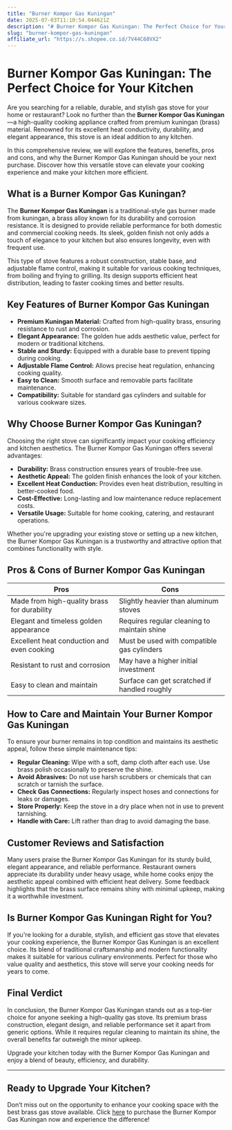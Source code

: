```yaml
---
title: "Burner Kompor Gas Kuningan"
date: 2025-07-03T11:10:54.044621Z
description: "# Burner Kompor Gas Kuningan: The Perfect Choice for Your Kitchen..."
slug: "burner-kompor-gas-kuningan"
affiliate_url: "https://s.shopee.co.id/7V44C68VX2"
---
```

# Burner Kompor Gas Kuningan: The Perfect Choice for Your Kitchen

Are you searching for a reliable, durable, and stylish gas stove for your home or restaurant? Look no further than the **Burner Kompor Gas Kuningan**—a high-quality cooking appliance crafted from premium kuningan (brass) material. Renowned for its excellent heat conductivity, durability, and elegant appearance, this stove is an ideal addition to any kitchen.

In this comprehensive review, we will explore the features, benefits, pros and cons, and why the Burner Kompor Gas Kuningan should be your next purchase. Discover how this versatile stove can elevate your cooking experience and make your kitchen more efficient.

## What is a Burner Kompor Gas Kuningan?

The **Burner Kompor Gas Kuningan** is a traditional-style gas burner made from kuningan, a brass alloy known for its durability and corrosion resistance. It is designed to provide reliable performance for both domestic and commercial cooking needs. Its sleek, golden finish not only adds a touch of elegance to your kitchen but also ensures longevity, even with frequent use.

This type of stove features a robust construction, stable base, and adjustable flame control, making it suitable for various cooking techniques, from boiling and frying to grilling. Its design supports efficient heat distribution, leading to faster cooking times and better results.

## Key Features of Burner Kompor Gas Kuningan

- **Premium Kuningan Material:** Crafted from high-quality brass, ensuring resistance to rust and corrosion.
- **Elegant Appearance:** The golden hue adds aesthetic value, perfect for modern or traditional kitchens.
- **Stable and Sturdy:** Equipped with a durable base to prevent tipping during cooking.
- **Adjustable Flame Control:** Allows precise heat regulation, enhancing cooking quality.
- **Easy to Clean:** Smooth surface and removable parts facilitate maintenance.
- **Compatibility:** Suitable for standard gas cylinders and suitable for various cookware sizes.

## Why Choose Burner Kompor Gas Kuningan?

Choosing the right stove can significantly impact your cooking efficiency and kitchen aesthetics. The Burner Kompor Gas Kuningan offers several advantages:

- **Durability:** Brass construction ensures years of trouble-free use.
- **Aesthetic Appeal:** The golden finish enhances the look of your kitchen.
- **Excellent Heat Conduction:** Provides even heat distribution, resulting in better-cooked food.
- **Cost-Effective:** Long-lasting and low maintenance reduce replacement costs.
- **Versatile Usage:** Suitable for home cooking, catering, and restaurant operations.

Whether you're upgrading your existing stove or setting up a new kitchen, the Burner Kompor Gas Kuningan is a trustworthy and attractive option that combines functionality with style.

## Pros & Cons of Burner Kompor Gas Kuningan

| **Pros**                                         | **Cons**                                     |
|--------------------------------------------------|----------------------------------------------|
| Made from high-quality brass for durability    | Slightly heavier than aluminum stoves     |
| Elegant and timeless golden appearance         | Requires regular cleaning to maintain shine |
| Excellent heat conduction and even cooking    | Must be used with compatible gas cylinders|
| Resistant to rust and corrosion                | May have a higher initial investment      |
| Easy to clean and maintain                     | Surface can get scratched if handled roughly |

## How to Care and Maintain Your Burner Kompor Gas Kuningan

To ensure your burner remains in top condition and maintains its aesthetic appeal, follow these simple maintenance tips:

- **Regular Cleaning:** Wipe with a soft, damp cloth after each use. Use brass polish occasionally to preserve the shine.
- **Avoid Abrasives:** Do not use harsh scrubbers or chemicals that can scratch or tarnish the surface.
- **Check Gas Connections:** Regularly inspect hoses and connections for leaks or damages.
- **Store Properly:** Keep the stove in a dry place when not in use to prevent tarnishing.
- **Handle with Care:** Lift rather than drag to avoid damaging the base.

## Customer Reviews and Satisfaction

Many users praise the Burner Kompor Gas Kuningan for its sturdy build, elegant appearance, and reliable performance. Restaurant owners appreciate its durability under heavy usage, while home cooks enjoy the aesthetic appeal combined with efficient heat delivery. Some feedback highlights that the brass surface remains shiny with minimal upkeep, making it a worthwhile investment.

## Is Burner Kompor Gas Kuningan Right for You?

If you're looking for a durable, stylish, and efficient gas stove that elevates your cooking experience, the Burner Kompor Gas Kuningan is an excellent choice. Its blend of traditional craftsmanship and modern functionality makes it suitable for various culinary environments. Perfect for those who value quality and aesthetics, this stove will serve your cooking needs for years to come.

## Final Verdict

In conclusion, the Burner Kompor Gas Kuningan stands out as a top-tier choice for anyone seeking a high-quality gas stove. Its premium brass construction, elegant design, and reliable performance set it apart from generic options. While it requires regular cleaning to maintain its shine, the overall benefits far outweigh the minor upkeep.

Upgrade your kitchen today with the Burner Kompor Gas Kuningan and enjoy a blend of beauty, efficiency, and durability.

---

## Ready to Upgrade Your Kitchen?

Don’t miss out on the opportunity to enhance your cooking space with the best brass gas stove available. Click [here](https://s.shopee.co.id/7V44C68VX2) to purchase the Burner Kompor Gas Kuningan now and experience the difference!